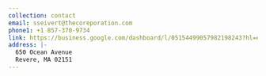 ```yaml
---
collection: contact
email: sseivert@thecoreporation.com
phone1: +1 857-370-9734
link: https://business.google.com/dashboard/l/05154499057982198243?hl=en
address: |-
  650 Ocean Avenue
  Revere, MA 02151
---
```

